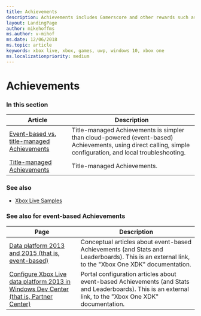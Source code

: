 ```yaml
---
title: Achievements
description: Achievements includes Gamerscore and other rewards such as digital artwork, new maps, characters, and stat boosts.
layout: LandingPage
author: mikehoffms
ms.author: v-mihof
ms.date: 12/06/2018
ms.topic: article
keywords: xbox live, xbox, games, uwp, windows 10, xbox one
ms.localizationpriority: medium
---
```


# Achievements


### In this section

| Article | Description |
|---------|-------------|
| [Event-based vs. title-managed Achievements](live-achievements-eb-vs-tm.md) | Title-managed Achievements is simpler than cloud-powered (event-based) Achievements, using direct calling, simple configuration, and local troubleshooting. |
| [Title-managed Achievements](title-managed/live-achievements-tm-nav.md) | Title-managed Achievements. |


### See also

* [Xbox Live Samples](../../../samples.md)


### See also for event-based Achievements

| Page | Description |
|---------|-------------|
| [Data platform 2013 and 2015 (that is, event-based)](https://developer.microsoft.com/en-us/games/xbox/docs/xdk/data-platform-2013-2015) | Conceptual articles about event-based Achievements (and Stats and Leaderboards). This is an external link, to the "Xbox One XDK" documentation. |
| [Configure Xbox Live data platform 2013 in Windows Dev Center (that is, Partner Center)](https://developer.microsoft.com/en-us/games/xbox/docs/xdk/dev-center-configure-data-platform-2013) | Portal configuration articles about event-based Achievements (and Stats and Leaderboards). This is an external link, to the "Xbox One XDK" documentation. |
 